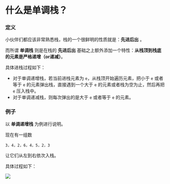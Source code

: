 # 什么是单调栈？



### 定义

小伙伴们都应该非常熟悉栈，栈的一个很鲜明的性质就是：**先进后出** 。

而所谓 **单调栈** 则是在栈的 **先进后出** 基础之上额外添加一个特性：**从栈顶到栈底的元素是严格递增（or递减）**。

具体进栈过程如下：

- 对于单调递增栈，若当前进栈元素为 `e`，从栈顶开始遍历元素，把小于 `e` 或者等于 `e` 的元素弹出栈，直接遇到一个大于 `e` 的元素或者栈为空为止，然后再把 `e` 压入栈中。
- 对于单调递减栈，则每次弹出的是大于 `e` 或者等于 `e` 的元素。

### 例子

以 **单调递增栈** 为例进行说明。

现在有一组数

```
3，4，2，6，4，5，2，3
```

让它们从左到右依次入栈。

具体过程如下：

![](https://gcore.jsdelivr.net/gh/2234416233/myImage/img/1571057385-519b5c8c93a567c.png)

